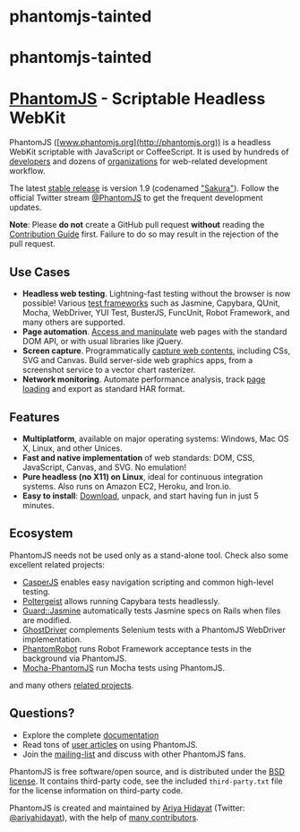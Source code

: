 phantomjs-tainted
=================

phantomjs-tainted
=======
# [PhantomJS](http://phantomjs.org) - Scriptable Headless WebKit

PhantomJS ([www.phantomjs.org](http://phantomjs.org)) is a headless WebKit scriptable with JavaScript or CoffeeScript. It is used by hundreds of [developers](https://github.com/ariya/phantomjs/wiki/Buzz) and dozens of [organizations](https://github.com/ariya/phantomjs/wiki/Users) for web-related development workflow.

The latest [stable release](http://phantomjs.org/release-1.9.html) is version 1.9 (codenamed <a href="http://phantomjs.org/release-names.html">"Sakura"</a>). Follow the official Twitter stream [@PhantomJS](http://twitter.com/PhantomJS) to get the frequent development updates.

**Note**: Please **do not** create a GitHub pull request **without** reading the [Contribution Guide](https://github.com/ariya/phantomjs/blob/master/CONTRIBUTING.md) first. Failure to do so may result in the rejection of the pull request.

## Use Cases

- **Headless web testing**. Lightning-fast testing without the browser is now possible! Various [test frameworks](https://github.com/ariya/phantomjs/wiki/Headless-Testing) such as Jasmine, Capybara, QUnit, Mocha, WebDriver, YUI Test, BusterJS, FuncUnit, Robot Framework, and many others are supported.
- **Page automation**. [Access and manipulate](https://github.com/ariya/phantomjs/wiki/Page-Automation) web pages with the standard DOM API, or with usual libraries like jQuery.
- **Screen capture**. Programmatically [capture web contents](https://github.com/ariya/phantomjs/wiki/Screen-Capture), including CSs, SVG and Canvas. Build server-side web graphics apps, from a screenshot service to a vector chart rasterizer.
- **Network monitoring**. Automate performance analysis, track [page loading](https://github.com/ariya/phantomjs/wiki/Network-Monitoring) and export as standard HAR format.

## Features

- **Multiplatform**, available on major operating systems: Windows, Mac OS X, Linux, and other Unices.
- **Fast and native implementation** of web standards: DOM, CSS, JavaScript, Canvas, and SVG. No emulation!
- **Pure headless (no X11) on Linux**, ideal for continuous integration systems. Also runs on Amazon EC2, Heroku, and Iron.io.
- **Easy to install**: [Download](http://phantomjs.org/download.html), unpack, and start having fun in just 5 minutes.

## Ecosystem

PhantomJS needs not be used only as a stand-alone tool. Check also some excellent related projects:

- [CasperJS](http://casperjs.org) enables easy navigation scripting and common high-level testing.
- [Poltergeist](https://github.com/jonleighton/poltergeist) allows running Capybara tests headlessly.
- [Guard::Jasmine](https://github.com/netzpirat/guard-jasmine) automatically tests Jasmine specs on Rails when files are modified.
- [GhostDriver](http://github.com/detro/ghostdriver/) complements Selenium tests with a PhantomJS WebDriver implementation.
- [PhantomRobot](https://github.com/datakurre/phantomrobot) runs Robot Framework acceptance tests in the background via PhantomJS.
- [Mocha-PhantomJS](https://github.com/metaskills/mocha-phantomjs) run Mocha tests using PhantomJS.

and many others [related projects](https://github.com/ariya/phantomjs/wiki/Related-Projects).

## Questions?

- Explore the complete [documentation](https://github.com/ariya/phantomjs/wiki)
- Read tons of [user articles](https://github.com/ariya/phantomjs/wiki/Buzz) on using PhantomJS.
- Join the [mailing-list](http://groups.google.com/group/phantomjs) and discuss with other PhantomJS fans.

PhantomJS is free software/open source, and is distributed under the [BSD license](http://opensource.org/licenses/BSD-3-Clause). It contains third-party code, see the included `third-party.txt` file for the license information on third-party code.

PhantomJS is created and maintained by [Ariya Hidayat](http://ariya.ofilabs.com/about) (Twitter: [@ariyahidayat](http://twitter.com/ariyahidayat)), with the help of [many contributors](https://github.com/ariya/phantomjs/contributors).
